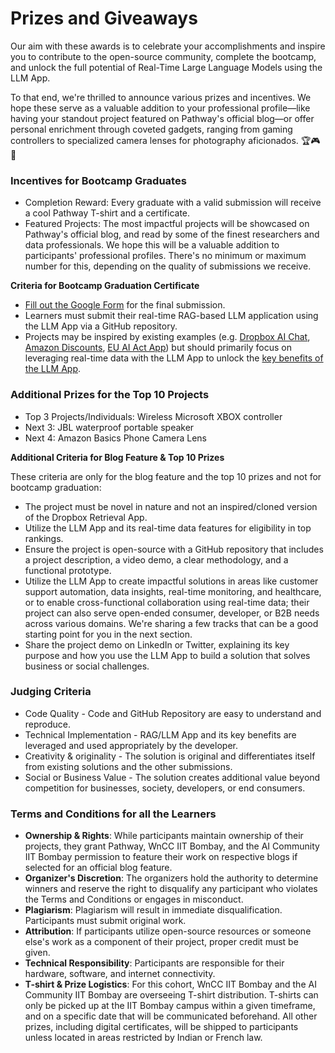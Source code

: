 # Prizes and Giveaways

Our aim with these awards is to celebrate your accomplishments and inspire you to contribute to the open-source community, complete the bootcamp, and unlock the full potential of Real-Time Large Language Models using the LLM App.&#x20;

To that end, we're thrilled to announce various prizes and incentives. We hope these serve as a valuable addition to your professional profile—like having your standout project featured on Pathway's official blog—or offer personal enrichment through coveted gadgets, ranging from gaming controllers to specialized camera lenses for photography aficionados. 🏆🎮📸

### Incentives for Bootcamp Graduates

* Completion Reward: Every graduate with a valid submission will receive a cool Pathway T-shirt and a certificate.
* Featured Projects: The most impactful projects will be showcased on Pathway's official blog, and read by some of the finest researchers and data professionals. We hope this will be a valuable addition to participants' professional profiles. There's no minimum or maximum number for this, depending on the quality of submissions we receive.

**Criteria for Bootcamp Graduation Certificate**

* [Fill out the Google Form](https://forms.gle/wr3asGb9RRgnmBxz6) for the final submission.&#x20;
* Learners must submit their real-time RAG-based LLM application using the LLM App via a GitHub repository.&#x20;
* Projects may be inspired by existing examples (e.g. [Dropbox AI Chat](https://github.com/pathway-labs/dropbox-ai-chat), [Amazon Discounts](https://github.com/Boburmirzo/chatgpt-api-python-sales), [EU AI Act App](https://www.linkedin.com/posts/richard-pelgrim\_concerned-about-how-the-new-eu-ai-act-will-activity-7119992980530208768-kEc4)) but should primarily focus on leveraging real-time data with the LLM App to unlock the [key benefits of the LLM App](https://github.com/pathwaycom/llm-app#why-llm-app).

### Additional Prizes for the Top 10 Projects

* Top 3 Projects/Individuals: Wireless Microsoft XBOX controller
* Next 3: JBL waterproof portable speaker
* Next 4: Amazon Basics Phone Camera Lens

**Additional Criteria for Blog Feature & Top 10 Prizes**

These criteria are only for the blog feature and the top 10 prizes and not for bootcamp graduation:

* The project must be novel in nature and not an inspired/cloned version of the Dropbox Retrieval App.
* Utilize the LLM App and its real-time data features for eligibility in top rankings.
* Ensure the project is open-source with a GitHub repository that includes a project description, a video demo, a clear methodology, and a functional prototype.
* Utilize the LLM App to create impactful solutions in areas like customer support automation, data insights, real-time monitoring, and healthcare, or to enable cross-functional collaboration using real-time data; their project can also serve open-ended consumer, developer, or B2B needs across various domains. We're sharing a few tracks that can be a good starting point for you in the next section.&#x20;
* Share the project demo on LinkedIn or Twitter, explaining its key purpose and how you use the LLM App to build a solution that solves business or social challenges.&#x20;

### Judging Criteria

* Code Quality - Code and GitHub Repository are easy to understand and reproduce.
* Technical Implementation - RAG/LLM App and its key benefits are leveraged and used appropriately by the developer.
* Creativity & originality - The solution is original and differentiates itself from existing solutions and the other submissions.
* Social or Business Value - The solution creates additional value beyond competition for businesses, society, developers, or end consumers.

### Terms and Conditions for all the Learners

* **Ownership & Rights**: While participants maintain ownership of their projects, they grant Pathway, WnCC IIT Bombay, and the AI Community IIT Bombay permission to feature their work on respective blogs if selected for an official blog feature.
* **Organizer's Discretion**: The organizers hold the authority to determine winners and reserve the right to disqualify any participant who violates the Terms and Conditions or engages in misconduct.
* **Plagiarism**: Plagiarism will result in immediate disqualification. Participants must submit original work.
* **Attribution**: If participants utilize open-source resources or someone else's work as a component of their project, proper credit must be given.
* **Technical Responsibility**: Participants are responsible for their hardware, software, and internet connectivity.
* **T-shirt & Prize Logistics**: For this cohort, WnCC IIT Bombay and the AI Community IIT Bombay are overseeing T-shirt distribution. T-shirts can only be picked up at the IIT Bombay campus within a given timeframe, and on a specific date that will be communicated beforehand. All other prizes, including digital certificates, will be shipped to participants unless located in areas restricted by Indian or French law.
